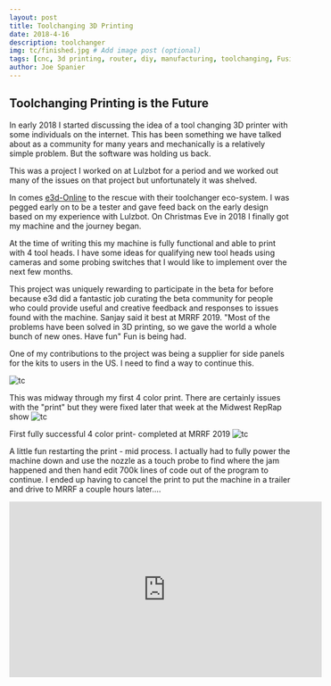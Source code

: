 ```yaml
---
layout: post
title: Toolchanging 3D Printing
date: 2018-4-16
description: toolchanger
img: tc/finished.jpg # Add image post (optional)
tags: [cnc, 3d printing, router, diy, manufacturing, toolchanging, Fusion360, duet]
author: Joe Spanier
---
```


Toolchanging Printing is the Future
----
In early 2018 I started discussing the idea of a tool changing 3D printer with some individuals on the internet. This has been something we have talked about as a community for many years and mechanically is a relatively simple problem. But the software was holding us back.

This was a project I worked on at Lulzbot for a period and we worked out many of the issues on that project but unfortunately it was shelved.

In comes [e3d-Online](https://e3d-online.com/ "e3d") to the rescue with their toolchanger eco-system. I was pegged early on to be a tester and gave feed back on the early design based on my experience with Lulzbot. On Christmas Eve in 2018 I finally got my machine and the journey began.

At the time of writing this my machine is fully functional and able to print with 4 tool heads. I have some ideas for qualifying new tool heads using cameras and some probing switches that I would like to implement over the next few months.

This project was uniquely rewarding to participate in the beta for before because e3d did a fantastic job curating the beta community for people who could provide useful and creative feedback and responses to issues found with the machine. Sanjay said it best at MRRF 2019. "Most of the problems have been solved in 3D printing, so we gave the world a whole bunch of new ones. Have fun" Fun is being had.

One of my contributions to the project was being a supplier for side panels for the kits to users in the US. I need to find a way to continue this.

![tc](/assets/img/tc/SidePanels.jpg)

This was midway through my first 4 color print. There are certainly issues with the "print" but they were fixed later that week at the Midwest RepRap show
![tc](/assets/img/tc/midprint.jpg)

First fully successful 4 color print- completed at MRRF 2019
![tc](/assets/img/tc/finished.jpg)


A little fun restarting the print - mid process. I actually had to fully power the machine down and use the nozzle as a touch probe to find where the jam happened and then hand edit 700k lines of code out of the program to continue. I ended up having to cancel the print to put the machine in a trailer and drive to MRRF a couple hours later....

<iframe width="560" height="315" src="https://www.youtube.com/embed/5Yoc4SdRyVg" frameborder="0" allow="accelerometer; autoplay; encrypted-media; gyroscope; picture-in-picture" allowfullscreen></iframe>
